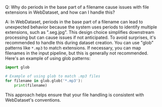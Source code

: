 Q: Why do periods in the base part of a filename cause issues with file extensions in WebDataset, and how can I handle this?

A: In WebDataset, periods in the base part of a filename can lead to unexpected behavior because the system uses periods to identify multiple extensions, such as ".seg.jpg". This design choice simplifies downstream processing but can cause issues if not anticipated. To avoid surprises, it's recommended to handle this during dataset creation. You can use "glob" patterns like `*.mp3` to match extensions. If necessary, you can map filenames in the input pipeline, but this is generally not recommended. Here's an example of using glob patterns:

```python
import glob

# Example of using glob to match .mp3 files
for filename in glob.glob('*.mp3'):
    print(filename)
```

This approach helps ensure that your file handling is consistent with WebDataset's conventions.
